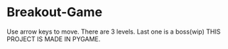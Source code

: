 # Breakout-Game
Use arrow keys to move. There are 3 levels. Last one is a boss(wip)
THIS PROJECT IS MADE IN PYGAME.
